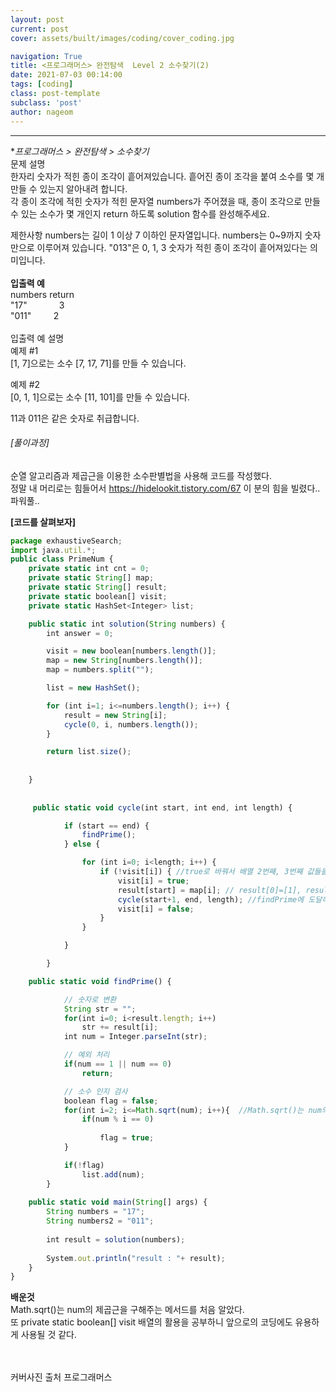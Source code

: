 ```yaml
---
layout: post
current: post
cover: assets/built/images/coding/cover_coding.jpg

navigation: True
title: <프로그래머스> 완전탐색  Level 2 소수찾기(2)
date: 2021-07-03 00:14:00
tags: [coding]
class: post-template
subclass: 'post'
author: nageom
---
```

* * *
**프로그래머스 > 완전탐색 > 소수찾기*<br>
문제 설명<br>
한자리 숫자가 적힌 종이 조각이 흩어져있습니다. 흩어진 종이 조각을 붙여 소수를 몇 개 만들 수 있는지 알아내려 합니다.<br>
각 종이 조각에 적힌 숫자가 적힌 문자열 numbers가 주어졌을 때, 종이 조각으로 만들 수 있는 소수가 몇 개인지 return 하도록 solution 함수를 완성해주세요.

제한사항
numbers는 길이 1 이상 7 이하인 문자열입니다.
numbers는 0~9까지 숫자만으로 이루어져 있습니다.
"013"은 0, 1, 3 숫자가 적힌 종이 조각이 흩어져있다는 의미입니다.<br><br>
**입출력 예**<br>
numbers	return<br>
"17" &nbsp; &nbsp; &nbsp; &nbsp; &nbsp; &nbsp;	3<br>
"011" &nbsp; &nbsp; &nbsp; &nbsp;	2<br><br>
입출력 예 설명<br>
예제 #1<br>
[1, 7]으로는 소수 [7, 17, 71]를 만들 수 있습니다.<br>

예제 #2<br>
[0, 1, 1]으로는 소수 [11, 101]를 만들 수 있습니다.

11과 011은 같은 숫자로 취급합니다.

<h6>[풀이과정]</h6>
   
순열 알고리즘과 제곱근을 이용한 소수판별법을 사용해 코드를 작성했다. <br>
정말 내 머리로는 힘들어서 
 https://hidelookit.tistory.com/67 이 분의 힘을 빌렸다.. 파워풀..



**[코드를 살펴보자]**
~~~ javascript
package exhaustiveSearch;
import java.util.*;
public class PrimeNum {
	private static int cnt = 0;
    private static String[] map;
    private static String[] result;
    private static boolean[] visit;
    private static HashSet<Integer> list;

	public static int solution(String numbers) {
		int answer = 0;

        visit = new boolean[numbers.length()];
        map = new String[numbers.length()];
        map = numbers.split("");

        list = new HashSet();

        for (int i=1; i<=numbers.length(); i++) {
            result = new String[i];
            cycle(0, i, numbers.length());
        }

        return list.size();
	    
	    
	}
	
	
	 public static void cycle(int start, int end, int length) {

	        if (start == end) {
	            findPrime();
	        } else {

	            for (int i=0; i<length; i++) {
	                if (!visit[i]) { //true로 바꿔서 배열 2번째, 3번째 값들을 하나씩 배열에 넣어주는 역할
	                    visit[i] = true;
	                    result[start] = map[i]; // result[0]=[1], result[1]=[7] 
	                    cycle(start+1, end, length); //findPrime에 도달하기위해 start++
	                    visit[i] = false;
	                }
	            }

	        }

	    }

	public static void findPrime() {

	        // 숫자로 변환
	        String str = "";
	        for(int i=0; i<result.length; i++)
	            str += result[i];
	        int num = Integer.parseInt(str);

	        // 예외 처리
	        if(num == 1 || num == 0)
	            return;

	        // 소수 인지 검사
	        boolean flag = false;
	        for(int i=2; i<=Math.sqrt(num); i++){  //Math.sqrt()는 num의 제곱근을 구해주는 메서드이다. 
	            if(num % i == 0)
	            	
	                flag = true;
	        }

	        if(!flag)
	            list.add(num);
	    }
	
	public static void main(String[] args) {
		String numbers = "17";
		String numbers2 = "011";
		
		int result = solution(numbers);
		
		System.out.println("result : "+ result);
	}
}


~~~
**배운것**<br>
Math.sqrt()는 num의 제곱근을 구해주는 메서드를 처음 알았다. <br>
또 private static boolean[] visit 배열의 활용을 공부하니
앞으로의 코딩에도 유용하게 사용될 것 같다. 






<br><br>
커버사진 출처 프로그래머스 